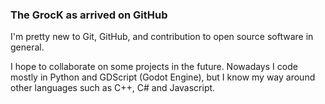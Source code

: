 ### The GrocK as arrived on GitHub

I'm pretty new to Git, GitHub, and contribution to open source software in general.

I hope to collaborate on some projects in the future.
Nowadays I code mostly in Python and GDScript (Godot Engine), but I know my way around other languages such as C++, C# and Javascript.

<!--
**grock/grock** is a ✨ _special_ ✨ repository because its `README.md` (this file) appears on your GitHub profile.

Here are some ideas to get you started:

- 🔭 I’m currently working on ...
- 🌱 I’m currently learning ...
- 👯 I’m looking to collaborate on ...
- 🤔 I’m looking for help with ...
- 💬 Ask me about ...
- 📫 How to reach me: ...
- 😄 Pronouns: ...
- ⚡ Fun fact: ...
-->
